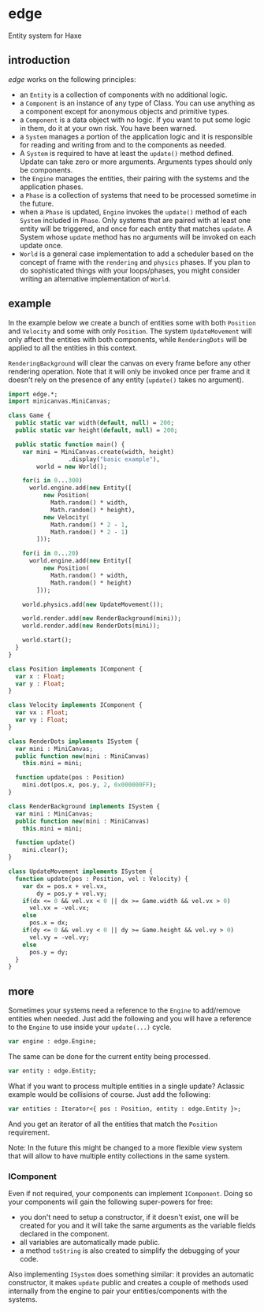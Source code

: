 # edge

Entity system for Haxe

## introduction

*edge* works on the following principles:

  * an `Entity` is a collection of components with no additional logic.
  * a `Component` is an instance of any type of Class. You can use anything as a component except for anonymous objects and primitive types.
  * a `Component` is a data object with no logic. If you want to put some logic in them, do it at your own risk. You have been warned.
  * a `System` manages a portion of the application logic and it is responsible for reading and writing from and to the components as needed.
  * A `System` is required to have at least the `update()` method defined. Update can take zero or more arguments. Arguments types should only be components.
  * the `Engine` manages the entities, their pairing with the systems and the application phases.
  * a `Phase` is a collection of systems that need to be processed sometime in the future.
  * when a `Phase` is updated, `Engine` invokes the `update()` method of each `System` included in `Phase`. Only systems that are paired with at least one entity will be triggered, and once for each entity that matches `update`. A System whose `update` method has no arguments will be invoked on each update once.
  * `World` is a general case implementation to add a scheduler based on the concept of frame with the `rendering` and `physics` phases. If you plan to do sophisticated things with your loops/phases, you might consider writing an alternative implementation of `World`.

## example

In the example below we create a bunch of entities some with both `Position` and `Velocity` and some with only `Position`. The system `UpdateMovement` will only affect the entities with both components, while `RenderingDots` will be applied to all the entities in this context.

`RenderingBackground` will clear the canvas on every frame before any other rendering operation. Note that it will only be invoked once per frame and it doesn't rely on the presence of any entity (`update()` takes no argument).

```haxe
import edge.*;
import minicanvas.MiniCanvas;

class Game {
  public static var width(default, null) = 200;
  public static var height(default, null) = 200;

  public static function main() {
    var mini = MiniCanvas.create(width, height)
                 .display("basic example"),
        world = new World();

    for(i in 0...300)
      world.engine.add(new Entity([
          new Position(
            Math.random() * width,
            Math.random() * height),
          new Velocity(
            Math.random() * 2 - 1,
            Math.random() * 2 - 1)
        ]));

    for(i in 0...20)
      world.engine.add(new Entity([
          new Position(
            Math.random() * width,
            Math.random() * height)
        ]));

    world.physics.add(new UpdateMovement());

    world.render.add(new RenderBackground(mini));
    world.render.add(new RenderDots(mini));

    world.start();
  }
}

class Position implements IComponent {
  var x : Float;
  var y : Float;
}

class Velocity implements IComponent {
  var vx : Float;
  var vy : Float;
}

class RenderDots implements ISystem {
  var mini : MiniCanvas;
  public function new(mini : MiniCanvas)
    this.mini = mini;

  function update(pos : Position)
    mini.dot(pos.x, pos.y, 2, 0x000000FF);
}

class RenderBackground implements ISystem {
  var mini : MiniCanvas;
  public function new(mini : MiniCanvas)
    this.mini = mini;

  function update()
    mini.clear();
}

class UpdateMovement implements ISystem {
  function update(pos : Position, vel : Velocity) {
    var dx = pos.x + vel.vx,
        dy = pos.y + vel.vy;
    if(dx <= 0 && vel.vx < 0 || dx >= Game.width && vel.vx > 0)
      vel.vx = -vel.vx;
    else
      pos.x = dx;
    if(dy <= 0 && vel.vy < 0 || dy >= Game.height && vel.vy > 0)
      vel.vy = -vel.vy;
    else
      pos.y = dy;
  }
}
```

## more

Sometimes your systems need a reference to the `Engine` to add/remove entities when needed. Just add the following and you will have a reference to the `Engine` to use inside your `update(...)` cycle.

```haxe
var engine : edge.Engine;
```

The same can be done for the current entity being processed.

```haxe
var entity : edge.Entity;
```

What if you want to process multiple entities in a single update? Aclassic example would be collisions of course. Just add the following:

```haxe
var entities : Iterator<{ pos : Position, entity : edge.Entity }>;
```

And you get an iterator of all the entities that match the `Position` requirement.

Note: In the future this might be changed to a more flexible view system that will allow to have multiple entity collections in the same system.

### IComponent

Even if not required, your components can implement `IComponent`. Doing so your components will gain the following super-powers for free:

  * you don't need to setup a constructor, if it doesn't exist, one will be created for you and it will take the same arguments as the variable fields declared in the component.
  * all variables are automatically made public.
  * a method `toString` is also created to simplify the debugging of your code.

Also implementing `ISystem` does something similar: it provides an automatic constructor, it makes `update` public and creates a couple of methods used internally from the engine to pair your entities/components with the systems.

